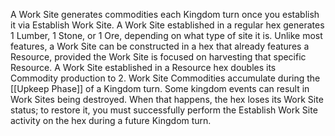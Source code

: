 A Work Site generates commodities each Kingdom turn once you establish it via Establish Work Site. A Work Site established in a regular hex generates 1 Lumber, 1 Stone, or 1 Ore, depending on what type of site it is. Unlike most features, a Work Site can be constructed in a hex that already features a Resource, provided the Work Site is focused on harvesting that specific Resource. A Work Site established in a Resource hex doubles its Commodity production to 2. Work Site Commodities accumulate during the [[Upkeep Phase]] of a Kingdom turn. Some kingdom events can result in Work Sites being destroyed. When that happens, the hex loses its Work Site status; to restore it, you must successfully perform the Establish Work Site activity on the hex during a future Kingdom turn.